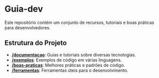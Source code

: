 # Guia-dev

Este repositório contém um conjunto de recursos, tutoriais e boas práticas para desenvolvedores.

## Estrutura do Projeto

- [**/documentacao**](./documentacao): Guias e tutoriais sobre diversas tecnologias.
- [**/exemplos**](./exemplos): Exemplos de código em várias linguagens.
- [**/boas-praticas**](./boas-praticas): Melhores práticas e padrões de código.
- [**/ferramentas**](./ferramentas): Ferramentas úteis para o desenvolvimento.

